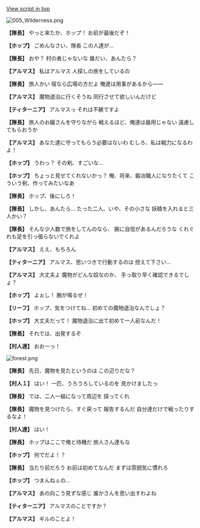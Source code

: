 [View script in lisp](../scripts/110150320.txt)

![005_Wilderness.png](../images/backgrounds/005_Wilderness.png)

**【隊長】**
やっと来たか、ホップ！
お前が最後だぞ！

**【ホップ】**
ごめんなさい、隊長
この人達が…

**【隊長】**
おや？
村の者じゃないな
誰だい、あんたら？

**【アルマス】**
私はアルマス
人探しの旅をしているの

**【隊長】**
旅人かい
宿なら広場の方だよ
俺達は用事があるから――

**【アルマス】**
魔物退治に行くそうね
同行させて欲しいんだけど

**【ティターニア】**
アルマスっ
それは不躾ですよ

**【隊長】**
旅人のお嬢さんを守りながら
戦えるほど、俺達は器用じゃない
遠慮してもらおうか

**【アルマス】**
あなた達に守ってもらう必要はないわ
むしろ、私は戦力になるわよ！

**【ホップ】**
うわっ？
その剣、すごいな…

**【ホップ】**
ちょっと見せてくれないかっ？
俺、将来、鍛冶職人になりたくて
こういう剣、作ってみたいなあ

**【隊長】**
ホップ、後にしろ！

**【隊長】**
しかし、あんたら…
たった二人、いや、その小さな
妖精を入れると三人かい？

**【隊長】**
そんな少人数で旅をしてんのなら、
腕に自信があるんだろうな
くれぐれも足を引っ張らないでくれよ

**【アルマス】**
ええ、もちろん

**【ティターニア】**
アルマス、思いつきで行動するのは
控えて下さい…

**【アルマス】**
大丈夫よ
魔物がどんな奴なのか、
手っ取り早く確認できるでしょ？

**【ホップ】**
よぉし！
腕が鳴るぜ！

**【リーフ】**
ホップ、気をつけてね…
初めての魔物退治なんでしょ？

**【ホップ】**
大丈夫だって！
魔物退治に出て初めて一人前なんだ！

**【隊長】**
それでは、出発するぞ

**【村人達】**
おおーっ！

![forest.png](../images/backgrounds/forest.png)

**【隊長】**
先日、魔物を見たというのは
この辺りだな？

**【村人１】**
はい！
一匹、うろうろしているのを
見かけましたっ

**【隊長】**
では、二人一組になって周辺を
探ってくれ

**【隊長】**
魔物を見つけたら、すぐ戻って
報告するんだ
自分達だけで戦ったりするなよ！

**【村人達】**
はい！

**【隊長】**
ホップはここで俺と待機だ
旅人さん達もな

**【ホップ】**
何でだよ！？

**【隊長】**
当たり前だろう
お前は初めてなんだ
まずは雰囲気に慣れろ

**【ホップ】**
つまんねぇの…

**【アルマス】**
あの向こう見ずな感じ
誰かさんを思い出すわよね

**【ティターニア】**
アルマスのことですか？

**【アルマス】**
ギルのことよ！